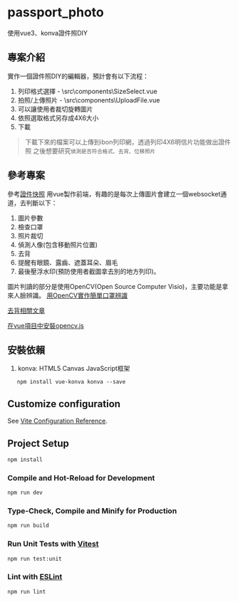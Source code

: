 # passport_photo

使用vue3、konva證件照DIY



## 專案介紹

實作一個證件照DIY的編輯器，預計會有以下流程：

1. 列印格式選擇                                  - \src\components\SizeSelect.vue
2. 拍照/上傳照片                                 - \src\components\UploadFile.vue
3. 可以讓使用者裁切旋轉圖片      
4. 依照選取格式另存成4X6大小
5. 下載

> 下載下來的檔案可以上傳到ibon列印網，透過列印4X6明信片功能做出證件照
> 之後想要研究`偵測是否符合格式、去背、位移照片`



## 參考專案

參考[證件快照](https://diyidphoto.com/takePhoto/uploadPhoto)
用vue製作前端，有趣的是每次上傳圖片會建立一個websocket通道，去判斷以下：
1. 圖片參數
2. 檢查口罩
3. 照片裁切
4. 偵測人像(包含移動照片位置)
5. 去背
6. 提醒有眼鏡、露齒、遮蓋耳朵、眉毛
7. 最後壓浮水印(預防使用者截圖拿去別的地方列印)。

圖片判讀的部分是使用OpenCV(Open Source Computer Visio)，主要功能是拿來人臉辨識。
[用OpenCV實作簡單口罩辨識](https://lufor129.medium.com/%E7%94%A8opencv%E5%AF%A6%E4%BD%9C%E7%B0%A1%E5%96%AE%E5%8F%A3%E7%BD%A9%E8%BE%A8%E8%AD%98-bf070bd3ad83)

[去背相關文章](https://www.delftstack.com/zh-tw/howto/python/opencv-background-subtraction/)

[在vue項目中安裝opencv.js](https://www.5axxw.com/questions/simple/ibrnlv)



## 安裝依賴

1. konva: HTML5 Canvas JavaScript框架
 ```
    npm install vue-konva konva --save

 ```



## Customize configuration

See [Vite Configuration Reference](https://vitejs.dev/config/).

## Project Setup

```sh
npm install
```

### Compile and Hot-Reload for Development

```sh
npm run dev
```

### Type-Check, Compile and Minify for Production

```sh
npm run build
```

### Run Unit Tests with [Vitest](https://vitest.dev/)

```sh
npm run test:unit
```

### Lint with [ESLint](https://eslint.org/)

```sh
npm run lint
```


